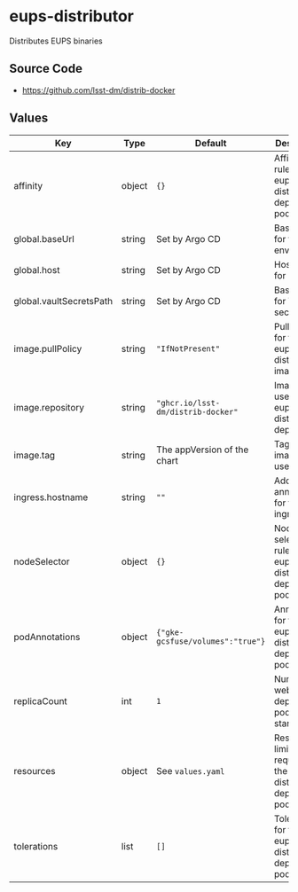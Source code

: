 # eups-distributor

Distributes EUPS binaries

## Source Code

* <https://github.com/lsst-dm/distrib-docker>

## Values

| Key | Type | Default | Description |
|-----|------|---------|-------------|
| affinity | object | `{}` | Affinity rules for the eups-distributor deployment pod |
| global.baseUrl | string | Set by Argo CD | Base URL for the environment |
| global.host | string | Set by Argo CD | Host name for ingress |
| global.vaultSecretsPath | string | Set by Argo CD | Base path for Vault secrets |
| image.pullPolicy | string | `"IfNotPresent"` | Pull policy for the eups-distributor image |
| image.repository | string | `"ghcr.io/lsst-dm/distrib-docker"` | Image to use in the eups-distributor deployment |
| image.tag | string | The appVersion of the chart | Tag of image to use |
| ingress.hostname | string | `""` | Additional annotations for the ingress rule |
| nodeSelector | object | `{}` | Node selection rules for the eups-distributor deployment pod |
| podAnnotations | object | `{"gke-gcsfuse/volumes":"true"}` | Annotations for the eups-distributor deployment pod |
| replicaCount | int | `1` | Number of web deployment pods to start |
| resources | object | See `values.yaml` | Resource limits and requests for the eups-distributor deployment pod |
| tolerations | list | `[]` | Tolerations for the eups-distributor deployment pod |
